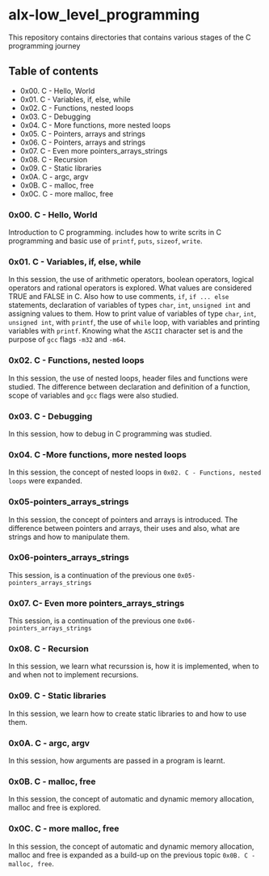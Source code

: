 # alx-low_level_programming
This repository contains directories that contains various stages of the C programming journey

## Table of contents
* 0x00. C - Hello, World
* 0x01. C - Variables, if, else, while
* 0x02. C - Functions, nested loops
* 0x03. C - Debugging
* 0x04. C - More functions, more nested loops
* 0x05. C - Pointers, arrays and strings
* 0x06. C - Pointers, arrays and strings
* 0x07. C - Even more pointers_arrays_strings
* 0x08. C - Recursion
* 0x09. C - Static libraries
* 0x0A. C - argc, argv
* 0x0B. C - malloc, free
* 0x0C. C - more malloc, free

### 0x00. C - Hello, World
Introduction to C programming. includes how to write scrits in C programming and basic use of `printf`, `puts`, `sizeof`, `write`.

### 0x01. C - Variables, if, else, while
In this session, the use of arithmetic operators, boolean operators, logical operators and rational operators is explored. What values are considered TRUE and FALSE in C. Also how to use comments, `if`, `if ... else` statements, declaration of variables of types `char`, `int`, `unsigned int` and assigning values to them.
How to print value of variables of type `char`, `int`, `unsigned int`, with `printf`, the use of `while` loop, with variables and printing variables with `printf`. Knowing what the `ASCII` character set is and the purpose of `gcc` flags `-m32` and `-m64`.

### 0x02. C - Functions, nested loops
In this session, the use of nested loops, header files and functions were studied. The difference between declaration and definition of a function, scope of variables and `gcc` flags were also studied.

### 0x03. C - Debugging
In this session, how to debug in C programming was studied.

### 0x04. C -More functions, more nested loops
In this session, the concept of nested loops in `0x02. C - Functions, nested loops` were expanded.

### 0x05-pointers_arrays_strings
In this session, the concept of pointers and arrays is introduced. The difference between pointers and arrays, their uses and also, what are strings and how to manipulate them.

### 0x06-pointers_arrays_strings
This session, is a continuation of the previous one `0x05-pointers_arrays_strings`

### 0x07. C- Even more pointers_arrays_strings
This session, is a continuation of the previous one `0x06-pointers_arrays_strings`

### 0x08. C - Recursion
In this session, we learn what recurssion is, how it is implemented, when to and when not to implement recursions.

### 0x09. C - Static libraries
In this session, we learn how to create static libraries to and how to use them.

### 0x0A. C - argc, argv
In this session, how arguments are passed in a program is learnt.

### 0x0B. C - malloc, free
In this session, the concept of automatic and dynamic memory allocation, malloc and free is explored.

### 0x0C. C - more malloc, free
In this session, the concept of automatic and dynamic memory allocation, malloc and free is expanded as a build-up on the previous topic `0x0B. C - malloc, free`.

